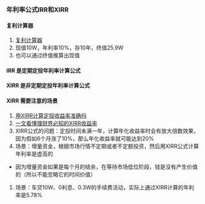 ### 年利率公式IRR和XIRR

#### 复利计算器
1. [复利计算器](http://www.baiozhuntuixing.com/fuli.aspx)
1. 现值10W，年利率10%，存10年，终值25.9W
1. 也可以通过终值推算出现值

#### IRR 是定期定投年利率计算公式

#### XIRR 是非定期定投年利率计算公式

#### XIRR 需要注意的场景
1. [用XIRR计算定投收益率准确吗](https://mguba.eastmoney.com/mguba/article/0/930572154/)
1. [一文看懂理财界必知的XIRR收益率](https://mp.weixin.qq.com/s/_GB8g74TLZejnTs3L50pNA)
1. XIRR公式的问题：定投时间未满一年，计算年化收益率时会有放大倍数效果，因为假如6个月涨了10%，那么年化收益率就可能达到20%
1. 场景：增量资金，根据市场行情不定期或者不定额投资，然后用XIRR公式计算年利率是虚高的
  * 因为增量资金如果是每个月的结余，在等待市场低位阶段，钱是没有产生价值的（所以不能忽略它的时间价值）
1. 场景：车贷10W、0利息、0.3W的手续费活动，实际上通过XIRR计算的年利率是5.78%
